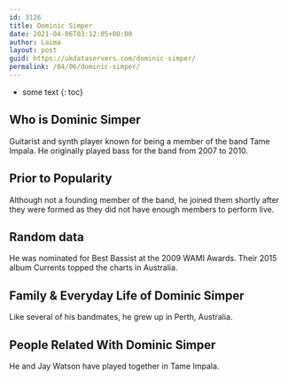 ```yaml
---
id: 3126
title: Dominic Simper
date: 2021-04-06T03:12:05+00:00
author: Laima
layout: post
guid: https://ukdataservers.com/dominic-simper/
permalink: /04/06/dominic-simper/
---
```


* some text
{: toc}


## Who is Dominic Simper
                  
                  
                  
Guitarist and synth player known for being a member of the band Tame Impala. He originally played bass for the band from 2007 to 2010.
                  
              
            
              
            
                
                
                
## Prior to Popularity
                  
                  
                  
Although not a founding member of the band, he joined them shortly after they were formed as they did not have enough members to perform live.
                  
              
            
              
            
                
                
                
## Random data
                  
                  
                  
He was nominated for Best Bassist at the 2009 WAMI Awards. Their 2015 album Currents topped the charts in Australia.
                  
              
            
              
            
                
                
                
## Family & Everyday Life of Dominic Simper
                  
                  
                  
Like several of his bandmates, he grew up in Perth, Australia.
                  
              
            
              
            
                
                
                
## People Related With Dominic Simper
                  
                  
                  
He and Jay Watson have played together in Tame Impala.
                  
              
            
              
            
                
              
            
              
              
            
            
              
            
          
          
          